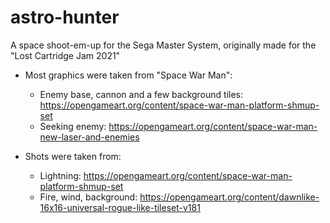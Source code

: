 # astro-hunter
A space shoot-em-up for the Sega Master System, originally made for the "Lost Cartridge Jam 2021"

* Most graphics were taken from "Space War Man":
  * Enemy base, cannon and a few background tiles: https://opengameart.org/content/space-war-man-platform-shmup-set
  * Seeking enemy: https://opengameart.org/content/space-war-man-new-laser-and-enemies

* Shots were taken from:
  * Lightning: https://opengameart.org/content/space-war-man-platform-shmup-set
  * Fire, wind, background: https://opengameart.org/content/dawnlike-16x16-universal-rogue-like-tileset-v181